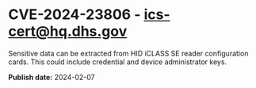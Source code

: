 # CVE-2024-23806 - ics-cert@hq.dhs.gov




Sensitive data can be extracted from HID iCLASS SE reader configuration cards. This could include credential and device administrator keys.





**Publish date:** 2024-02-07
